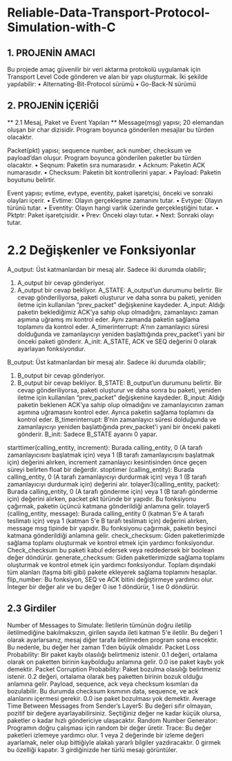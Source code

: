 # Reliable-Data-Transport-Protocol-Simulation-with-C
## 1. PROJENİN AMACI
Bu projede amaç güvenilir bir veri aktarma protokolü uygulamak için Transport Level Code gönderen ve alan bir yapı oluşturmak. İki şekilde yapılabilir:
•	Alternating-Bit-Protocol sürümü
•	Go-Back-N sürümü

## 2.	PROJENİN İÇERİĞİ

** 2.1	Mesaj, Paket ve Event Yapıları **
Message(msg) yapısı; 20 elemandan oluşan bir char dizisidir. Program boyunca gönderilen mesajlar bu türden olacaktır.

Packet(pkt) yapısı; sequence number, ack number, checksum ve payload’dan oluşur. Program boyunca gönderilen paketler bu türden olacaktır.
•	Seqnum: Paketin sıra numarasıdır.
•	Acknum: Paketin ACK numarasıdır.
•	Checksum: Paketin bit kontrollerini yapar.
•	Payload: Paketin boyutunu belirtir.

Event yapısı; evtime, evtype, eventity, paket işaretçisi, önceki ve sonraki olayları içerir.
•	Evtime: Olayın gerçekleşme zamanını tutar.
•	Evtype: Olayın türünü tutar.
•	Eventity: Olayın hangi varlık üzerinde gerçekleştiğini tutar.
•	Pktptr: Paket işaretçisidir.
•	Prev: Önceki olayı tutar.
•	Next: Sonraki olayı tutar.

# 2.2	Değişkenler ve Fonksiyonlar
A_output: Üst katmanlardan bir mesaj alır. Sadece iki durumda olabilir;
1)	A_output bir cevap gönderiyor.
2)	A_output bir cevap bekliyor.
A_STATE: A_output’un durumunu belirtir. Bir cevap gönderiliyorsa, paketi oluşturur ve daha sonra bu paketi, yeniden iletme için kullanılan “prev_packet” değişkenine kaydeder. 
A_input: Aldığı paketin beklediğimiz ACK’ya sahip olup olmadığını, zamanlayıcı zaman aşımına uğramış mı kontrol eder. Aynı zamanda paketin sağlama toplamını da kontrol eder. 
A_timerinterrupt: A'nın zamanlayıcı süresi dolduğunda ve zamanlayıcıyı yeniden başlattığında prev_packet'i yani bir önceki paketi gönderir.
A_init: A_STATE, ACK ve SEQ değerini 0 olarak ayarlayan fonksiyondur.

B_output: Üst katmanlardan bir mesaj alır. Sadece iki durumda olabilir;
1)	B_output bir cevap gönderiyor.
2)	B_output bir cevap bekliyor.
B_STATE: B_output’un durumunu belirtir. Bir cevap gönderiliyorsa, paketi oluşturur ve daha sonra bu paketi, yeniden iletme için kullanılan “prev_packet” değişkenine kaydeder. 
B_input: Aldığı paketin beklenen ACK’ya sahip olup olmadığını ve zamanlayıcının zaman aşımına uğramasını kontrol eder. Ayrıca paketin sağlama toplamını da kontrol eder.
B_timerinterrupt: B’nin zamanlayıcı süresi dolduğunda ve zamanlayıcıyı yeniden başlattığında prev_packet'i yani bir önceki paketi gönderir.
B_init: Sadece B_STATE ayarını 0 yapar.

starttimer(calling_entity, increment): Burada calling_entity, 0 (A tarafı zamanlayıcısını başlatmak için) veya 1 (B tarafı zamanlayıcısını başlatmak için) değerini alırken, increment zamanlayıcı kesintisinden önce geçen süreyi belirten float bir değerdir.
stoptimer (calling_entity): Burada calling_entity, 0 (A tarafı zamanlayıcıyı durdurmak için) veya 1 (B tarafı zamanlayıcıyı durdurmak için) değerini alır.
tolayer3(calling_entity, packet): Burada calling_entity, 0 (A tarafı gönderme için) veya 1 (B tarafı gönderme için) değerini alırken, packet pkt türünde bir yapıdır. Bu fonksiyonu çağırmak, paketin üçüncü katmana gönderildiği anlamına gelir.
tolayer5 (calling_entity, message): Burada calling_entity 0 (katman 5'e A tarafı teslimatı için) veya 1 (katman 5'e B tarafı teslimatı için) değerini alırken, message msg tipinde bir yapıdır. Bu fonksiyonu çağırmak, paketin beşinci katmana gönderildiği anlamına gelir.
check_checksum: Giden paketlerimizde sağlama toplamı oluşturmak ve kontrol etmek için yardımcı fonksiyondur. Check_checksum bu paketi kabul edersek veya reddedersek bir boolean değer döndürür. 
generate_checksum: Giden paketlerimizde sağlama toplamı oluşturmak ve kontrol etmek için yardımcı fonksiyondur. Toplam dışındaki tüm alanları (taşma biti gibi) pakete ekleyerek sağlama toplamını hesaplar.
flip_number: Bu fonksiyon, SEQ ve ACK bitini değiştirmeye yardımcı olur. İnteger bir değer alır ve bu değer 0 ise 1 döndürür, 1 ise 0 döndürür.

## 2.3	Girdiler
Number of Messages to Simulate: İletilerin tümünün doğru iletilip iletilmediğine bakılmaksızın, girilen sayıda ileti katman 5'e iletilir. Bu değeri 1 olarak ayarlarsanız, mesaj diğer tarafa iletilmeden program sona erecektir. Bu nedenle, bu değer her zaman 1'den büyük olmalıdır.
Packet Loss Probability: Bir paket kaybı olasılığı belirtmeniz istenir. 0.1 değeri, ortalama olarak on paketten birinin kaybolduğu anlamına gelir. 0.0 ise paket kaybı yok demektir.
Packet Corruption Probability: Paket bozulma olasılığı belirtmeniz istenir. 0.2 değeri, ortalama olarak beş paketten birinin bozuk olduğu anlamına gelir. Payload, sequence, ack veya checksum kısımları da bozulabilir. Bu durumda checksum kısmının data, sequence, ve ack alanlarını içermesi gerekir. 0.0 ise paket bozulması yok demektir.
Average Time Between Messages from Sender’s Layer5: Bu değeri sıfır olmayan, pozitif bir değere ayarlayabilirsiniz. Seçtiğiniz değer ne kadar küçük olursa, paketler o kadar hızlı göndericiye ulaşacaktır.
Random Number Generator: Programın doğru çalışması için random bir değer üretir.
Trace: Bu değer paketleri izlemeye yardımcı olur. 1 veya 2 değerinde bir izleme değeri ayarlamak, neler olup bittiğiyle alakalı yararlı bilgiler yazdıracaktır. 0 girmek bu özelliği kapatır. 3 girdiğinizde her türlü mesajı görüntüler.

